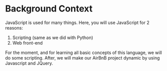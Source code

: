 # Background Context
JavaScript is used for many things. Here, you will use JavaScript for 2 reasons:

1. Scripting (same as we did with Python)
1. Web front-end

For the moment, and for learning all basic concepts of this language, we will do some scripting. After, we will make our AirBnB project dynamic by using Javascript and JQuery.
